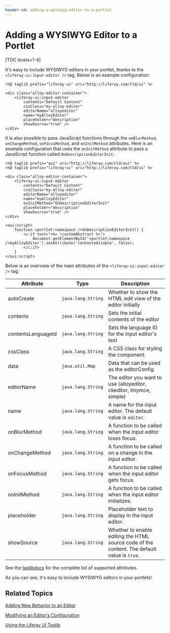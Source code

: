 ```yaml
---
header-id: adding-a-wysiwyg-editor-to-a-portlet
---
```


# Adding a WYSIWYG Editor to a Portlet

[TOC levels=1-4]

It's easy to include WYSIWYG editors in your portlet, thanks to the 
`<liferay-ui:input-editor />` tag. Below is an example configuration:

    <%@ taglib prefix="liferay-ui" uri="http://liferay.com/tld/ui" %>
    
    <div class="alloy-editor-container">
        <liferay-ui:input-editor
            contents="Default Content"
            cssClass="my-alloy-editor"
            editorName="alloyeditor"
            name="myAlloyEditor"
            placeholder="description"
            showSource="true" />
    </div>

It is also possible to pass JavaScript functions through the `onBlurMethod`, 
`onChangeMethod`, `onFocusMethod`, and `onInitMethod` attributes. Here is an 
example configuration that uses the `onInitMethod` attribute to pass
a JavaScript function called `OnDescriptionEditorInit`:

    <%@ taglib prefix="aui" uri="http://liferay.com/tld/aui" %>
    <%@ taglib prefix="liferay-ui" uri="http://liferay.com/tld/ui" %>
    
    <div class="alloy-editor-container">
        <liferay-ui:input-editor
            contents="Default Content"
            cssClass="my-alloy-editor"
            editorName="alloyeditor"
            name="myAlloyEditor"
            onInitMethod="OnDescriptionEditorInit"
            placeholder="description"
            showSource="true" />
    </div>
 
    <aui:script>
        function <portlet:namespace />OnDescriptionEditorInit() {
            <c:if test="<%= !customAbstract %>">
                document.getElementById('<portlet:namespace />myAlloyEditor').setAttribute('contenteditable', false);
            </c:if>
        }
    </aui:script>

Below is an overview of the main attributes of the `<liferay-ui:input-editor />` 
tag:

| Attribute | Type | Description |
| --- | --- | --- |
| autoCreate | `java.lang.String` | Whether to show the HTML edit view of the editor initially |
| contents | `java.lang.String` | Sets the initial contents of the editor |
| contentsLanguageId | `java.lang.String` | Sets the language ID for the input editor's text |
| cssClass | `java.lang.String` | A CSS class for styling the component. |
| data | `java.util.Map` | Data that can be used as the editorConfig |
| editorName | `java.lang.String` | The editor you want to use (alloyeditor, ckeditor, tinymce, simple) |
| name | `java.lang.String` | A name for the input editor. The default value is `editor`. |
| onBlurMethod | `java.lang.String` | A function to be called when the input editor loses focus. |
| onChangeMethod | `java.lang.String` | A function to be called on a change in the input editor. |
| onFocusMethod | `java.lang.String` | A function to be called when the input editor gets focus. |
| onInitMethod | `java.lang.String` | A function to be called when the input editor initializes. |
| placeholder | `java.lang.String` | Placeholder text to display in the input editor. |
| showSource | `java.lang.String` | Whether to enable editing the HTML source code of the content. The default value  is `true`. |

See the [taglibdocs](@platform-ref@/7.0-latest/taglibs/util-taglib/liferay-ui/input-editor.html) 
for the complete list of supported attributes.

As you can see, it's easy to include WYSIWYG editors in your portlets! 

## Related Topics

[Adding New Behavior to an Editor](/docs/7-0/tutorials/-/knowledge_base/t/adding-new-behavior-to-an-editor)

[Modifying an Editor's Configuration](/docs/7-0/tutorials/-/knowledge_base/t/modifying-an-editors-configuration)

[Using the Liferay UI Taglib](/docs/7-0/tutorials/-/knowledge_base/t/using-the-liferay-ui-taglib)
